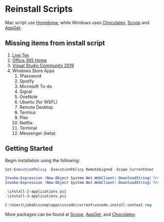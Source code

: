 # Reinstall Scripts

Mac script use [Homebrew](https://brew.sh/), while Windows uses [Chocolatey](https://chocolatey.org/), [Scoop](https://scoop.sh/) and [AppGet](https://appget.net/).

## Missing items from install script

1. [Live Tex](https://www.tug.org/texlive/acquire-netinstall.html)
2. [Office 365 Home](https://account.microsoft.com/services/office/install)
3. [Visual Studio Community 2019](https://visualstudio.microsoft.com/downloads/)
4. Windows Store Apps
   1. 1Password
   2. Spotify
   3. Microsoft To-do
   4. Signal
   5. OneNote
   6. Ubuntu (for WSFL)
   7. Remote Desktop
   8. Termius
   9. Plex
   10. Netflix
   11. Terminal
   12. Messenger (beta)

## Getting Started

Begin installation using the following:

```powershell
Set-ExecutionPolicy -ExecutionPolicy RemoteSigned -Scope CurrentUser

Invoke-Expression (New-Object System.Net.WebClient).DownloadString('https://chocolatey.org/install.ps1')
Invoke-Expression (New-Object System.Net.WebClient).DownloadString('https://get.scoop.sh')

.\install-2-applications.ps1
.\install-3-applications.ps1

C:\Users\jakob\scoop\apps\vscode\current\vscode-install-context.reg
```

More packages can be found at [Scoop](https://github.com/ScoopInstaller/Main/tree/master/bucket), [AppGet](https://appget.net/packages), and [Chocolatey](https://chocolatey.org/packages).
